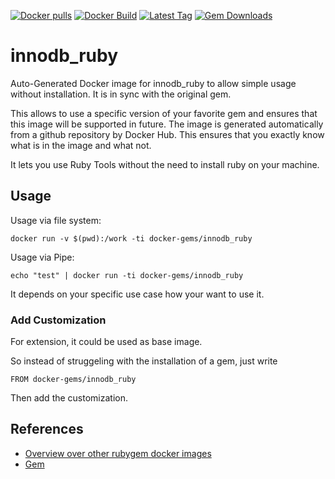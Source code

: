 [![Docker pulls](https://img.shields.io/docker/pulls/rubygem/innodb_ruby.svg)](https://hub.docker.com/r/rubygem/innodb_ruby/)
[![Docker Build](https://img.shields.io/docker/automated/rubygem/innodb_ruby.svg)](https://hub.docker.com/r/rubygem/innodb_ruby/)
[![Latest Tag](https://img.shields.io/github/tag/docker-rubygem/innodb_ruby.svg)](https://hub.docker.com/r/rubygem/innodb_ruby/)
[![Gem Downloads](https://img.shields.io/gem/dt/innodb_ruby.svg)](https://rubygems.org/gems/innodb_ruby/)
# innodb_ruby

Auto-Generated Docker image for innodb_ruby to allow simple usage without installation.
It is in sync with the original gem.

This allows to use a specific version of your favorite gem and ensures that this image will be supported in future.
The image is generated automatically from a github repository by Docker Hub.
This ensures that you exactly know what is in the image and what not.

It lets you use Ruby Tools without the need to install ruby on your machine.

## Usage

Usage via file system:

`docker run -v $(pwd):/work -ti docker-gems/innodb_ruby`

Usage via Pipe:

`echo "test" | docker run -ti docker-gems/innodb_ruby`

It depends on your specific use case how your want to use it.

### Add Customization

For extension, it could be used as base image.

So instead of struggeling with the installation of a gem, just write

`FROM docker-gems/innodb_ruby`

Then add the customization.

## References

 - [Overview over other rubygem docker images](https://github.com/thinkbot/docker-rubygem)
 - [Gem](https://rubygems.org/gems/innodb_ruby/)
